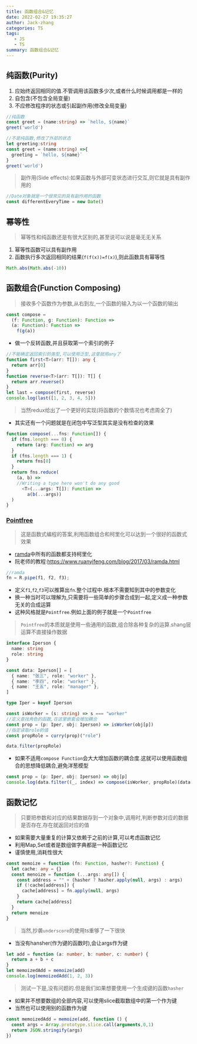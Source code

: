 ```yaml
---
title: 函数组合&记忆
date: 2022-02-27 19:35:27
author: Jack-zhang
categories: TS
tags:
   - JS
   - TS
summary: 函数组合&记忆
---
```


## 纯函数(Purity)

1. 应始终返回相同的值.不管调用该函数多少次,或者什么时候调用都是一样的
2. 自包含(不包含全局变量)
3. 不应修改程序的状态或引起副作用(修改全局变量)

```ts
//纯函数
const greet = (name:string) => `hello, ${name}`
greet('world')

//不是纯函数,修改了外部的状态
let greeting:string
const greet = (name:string) =>{ 
  greeting = `hello, ${name}`
}
greet('world')
```

>副作用(Side effects):如果函数与外部可变状态进行交互,则它就是具有副作用的

```ts
//Date对象就是一个很常见的具有副作用的函数
const differentEveryTime = new Date()
```

## 幂等性

>幂等性和纯函数还是有很大区别的,甚至说可以说是毫无无关系

1. 幂等性函数可以具有副作用
2. 函数执行多次返回相同的结果(`f(f(x))=f(x)`),则此函数具有幂等性

```ts
Math.abs(Math.abs(-10))
```

## 函数组合(Function Composing)

>接收多个函数作为参数,从右到左,一个函数的输入为以一个函数的输出

```ts
const compose =
  (f: Function, g: Function): Function =>
  (a: Function): Function =>
    f(g(a))
```

* 做一个反转函数,并且获取第一个索引的例子

```ts
//不能确定返回索引的类型,可以使用泛型,这里就用any了
function first<T>(arr: T[]): any {
  return arr[0]
}
function reverse<T>(arr: T[]): T[] {
  return arr.reverse()
}
let last = compose(first, reverse)
console.log(last([1, 2, 3, 4, 5]))
```

>当然redux给出了一个更好的实现(将函数的个数情况也考虑周全了)

* 其实还有一个问题就是在闭包中写泛型其实是没有检查的效果

```ts
function compose(...fns: Function[]) {
  if (fns.length === 0) {
    return (arg: Function) => arg
  }
  if (fns.length === 1) {
    return fns[0]
  }
  return fns.reduce(
    (a, b) =>
    //Writing a type here won't do any good
      <T>(...args: T[]): Function =>
        a(b(...args))
  )
}
```

### [Pointfree](https://www.ruanyifeng.com/blog/2017/03/pointfree.html)

> 这是函数式编程的答案,利用函数组合和柯里化可以达到一个很好的函数式效果

* [ramda](<https://ramdajs.com/>)中所有的函数都支持柯里化
* 阮老师的教程:<https://www.ruanyifeng.com/blog/2017/03/ramda.html>

```js
//ramda
fn = R.pipe(f1, f2, f3);
```

* 定义`f1`,`f2`,`f3`可以推算出`fn`.整个过程中.根本不需要知到其中的参数变化
* 换一种当时可以理解为,只需要将一些简单的步骤合成到一起,定义成一种参数无关的合成运算
* 这种风格就是`Pointfree`.例如上面的例子就是一个`Pointfree`

>`Pointfree`的本质就是使用一些通用的函数,组合除各种复杂的运算.shang层运算不直接操作数据

```ts
interface Iperson {
  name: string
  role: string
}

const data: Iperson[] = [
  { name: "张三", role: "worker" },
  { name: "李四", role: "worker" },
  { name: "王五", role: "manager" },
]

type Iper = keyof Iperson

const isWorker = (s: string) => s === "worker"
//定义查找角色的函数,在这里嵌套会增加耦合
const prop = (p: Iper, obj: Iperson) => isWorker(obj[p])
//指定读取role的值
const propRole = curry(prop)("role")

data.filter(propRole)
```

* 如果不适用`compose Function`会大大增加函数的耦合度.这就可以使用函数组合的思想降低耦合,避免洋葱模型

```ts
const prop = (p: Iper, obj: Iperson) => obj[p]
console.log(data.filter((_, index) => compose(isWorker, propRole)(data[index])))
```

## 函数记忆

>只要把参数和对应的结果数据存到一个对象中,调用时,判断参数对应的数据是否存在,存在就返回对应的值

* 如果需要大量重复的计算又依赖于之前的计算,可以考虑函数记忆
* 利用Map,Set或者是数组做字典都是一种函数记忆
* 谨慎使用,消耗性很大

```ts
const memoize = function (fn: Function, hasher?: Function) {
  let cache: any = {}
  const menoize = function (...args: any[]) {
    const address = "" + (hasher ? hasher.apply(null, args) : args)
    if (!cache[address]) {
      cache[address] = fn.apply(null, args)
    }
    return cache[address]
  }
  return menoize
}
```

> 当然,抄袭`underscore`的使用ts重够了一下很快

* 当没有hansher(作为键的函数时),会让args作为键

```ts
let add = function (a: number, b: number, c: number) {
  return a + b + c
}
let memoizedAdd = memoize(add)
console.log(memoizedAdd(1, 2, 3))
```

> 测试一下是,没有问题的.但是我们如果想要使用一个生成键的函数`hasher`

* 如果并不想要数组的全部内容,可以使用slice截取数组中的第一个作为键
* 当然也可以使用别的函数作为键

```ts
const memoizedAdd = memoize(add, function () {
  const args = Array.prototype.slice.call(arguments,0,1)
  return JSON.stringify(args)
})
```

